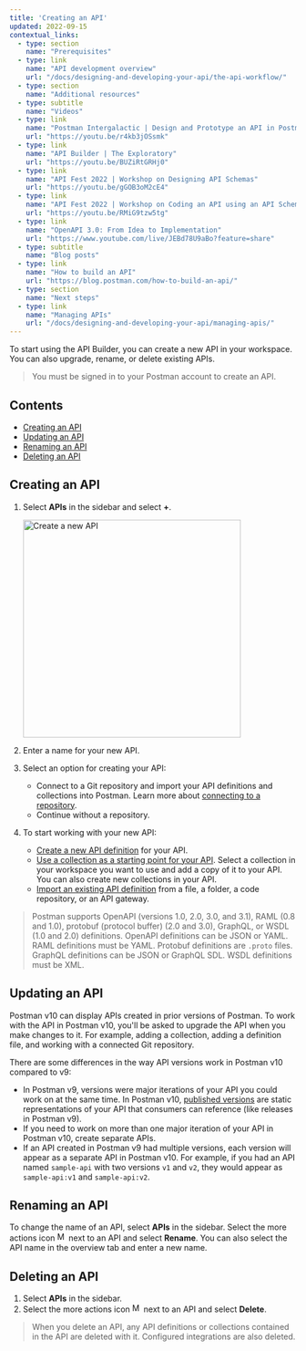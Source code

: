 ```yaml
---
title: 'Creating an API'
updated: 2022-09-15
contextual_links:
  - type: section
    name: "Prerequisites"
  - type: link
    name: "API development overview"
    url: "/docs/designing-and-developing-your-api/the-api-workflow/"
  - type: section
    name: "Additional resources"
  - type: subtitle
    name: "Videos"
  - type: link
    name: "Postman Intergalactic | Design and Prototype an API in Postman"
    url: "https://youtu.be/r4kb3jOSsmk"
  - type: link
    name: "API Builder | The Exploratory"
    url: "https://youtu.be/BUZiRtGRHj0"
  - type: link
    name: "API Fest 2022 | Workshop on Designing API Schemas"
    url: "https://youtu.be/gGOB3oM2cE4"
  - type: link
    name: "API Fest 2022 | Workshop on Coding an API using an API Schema"
    url: "https://youtu.be/RMiG9tzw5tg"
  - type: link
    name: "OpenAPI 3.0: From Idea to Implementation"
    url: "https://www.youtube.com/live/JEBd78U9aBo?feature=share"
  - type: subtitle
    name: "Blog posts"
  - type: link
    name: "How to build an API"
    url: "https://blog.postman.com/how-to-build-an-api/"
  - type: section
    name: "Next steps"
  - type: link
    name: "Managing APIs"
    url: "/docs/designing-and-developing-your-api/managing-apis/"
---
```


To start using the API Builder, you can create a new API in your workspace. You can also upgrade, rename, or delete existing APIs.

> You must be signed in to your Postman account to create an API.

## Contents

* [Creating an API](#creating-an-api)
* [Updating an API](#updating-an-api)
* [Renaming an API](#renaming-an-api)
* [Deleting an API](#deleting-an-api)

## Creating an API

1. Select **APIs** in the sidebar and select **+**.

    <img alt="Create a new API" src="https://assets.postman.com/postman-docs/v10/api-builder-create-v10.jpg" width ="382px"/>

1. Enter a name for your new API.
1. Select an option for creating your API:
    * Connect to a Git repository and import your API definitions and collections into Postman. Learn more about [connecting to a repository](/docs/designing-and-developing-your-api/versioning-an-api/using-external-git-repo/).
    * Continue without a repository.
1. To start working with your new API:

    * [Create a new API definition](/docs/designing-and-developing-your-api/developing-an-api/defining-an-api/#generating-an-api-definition) for your API.
    * [Use a collection as a starting point for your API](/docs/designing-and-developing-your-api/developing-an-api/adding-api-elements/). Select a collection in your workspace you want to use and add a copy of it to your API. You can also create new collections in your API.
    * [Import an existing API definition](/docs/designing-and-developing-your-api/importing-an-api/) from a file, a folder, a code repository, or an API gateway.

> Postman supports OpenAPI (versions 1.0, 2.0, 3.0, and 3.1), RAML (0.8 and 1.0), protobuf (protocol buffer) (2.0 and 3.0), GraphQL, or WSDL (1.0 and 2.0) definitions. OpenAPI definitions can be JSON or YAML. RAML definitions must be YAML. Protobuf definitions are `.proto` files. GraphQL definitions can be JSON or GraphQL SDL. WSDL definitions must be XML.

## Updating an API

Postman v10 can display APIs created in prior versions of Postman. To work with the API in Postman v10, you'll be asked to upgrade the API when you make changes to it. For example, adding a collection, adding a definition file, and working with a connected Git repository.

There are some differences in the way API versions work in Postman v10 compared to v9:

* In Postman v9, versions were major iterations of your API you could work on at the same time. In Postman v10, [published versions](/docs/designing-and-developing-your-api/versioning-an-api/api-versions/) are static representations of your API that consumers can reference (like releases in Postman v9).
* If you need to work on more than one major iteration of your API in Postman v10, create separate APIs.
* If an API created in Postman v9 had multiple versions, each version will appear as a separate API in Postman v10. For example, if you had an API named `sample-api` with two versions `v1` and `v2`, they would appear as `sample-api:v1` and `sample-api:v2`.

## Renaming an API

To change the name of an API, select **APIs** in the sidebar. Select the more actions icon <img alt="More actions icon" src="https://assets.postman.com/postman-docs/icon-more-actions-v9.jpg#icon" width="16px"> next to an API and select **Rename**. You can also select the API name in the overview tab and enter a new name.

## Deleting an API

1. Select **APIs** in the sidebar.
1. Select the more actions icon <img alt="More actions icon" src="https://assets.postman.com/postman-docs/icon-more-actions-v9.jpg#icon" width="16px"> next to an API and select **Delete**.

> When you delete an API, any API definitions or collections contained in the API are deleted with it. Configured integrations are also deleted.
